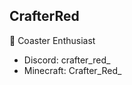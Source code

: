  ## CrafterRed
  
 🎢 Coaster Enthusiast
  
- Discord: crafter_red_
- Minecraft: Crafter_Red_

<!---
CrafterRed/CrafterRed is a ✨ special ✨ repository because its `README.md` (this file) appears on your GitHub profile.
You can click the Preview link to take a look at your changes.
--->
